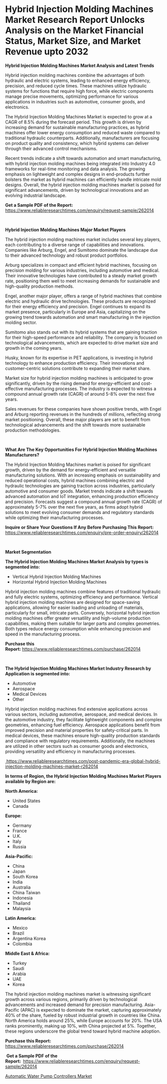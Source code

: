 <p><h1>Hybrid Injection Molding Machines Market Research Report Unlocks Analysis on the Market Financial Status, Market Size, and Market Revenue upto 2032</h1></p><p><strong>Hybrid Injection Molding Machines Market Analysis and Latest Trends</strong></p>
<p><p>Hybrid injection molding machines combine the advantages of both hydraulic and electric systems, leading to enhanced energy efficiency, precision, and reduced cycle times. These machines utilize hydraulic systems for functions that require high force, while electric components manage precise movements, optimizing performance for various applications in industries such as automotive, consumer goods, and electronics.</p><p>The Hybrid Injection Molding Machines Market is expected to grow at a CAGR of 8.5% during the forecast period. This growth is driven by increasing demand for sustainable manufacturing practices, as hybrid machines offer lower energy consumption and reduced waste compared to traditional hydraulic counterparts. Additionally, manufacturers are focusing on product quality and consistency, which hybrid systems can deliver through their advanced control mechanisms.</p><p>Recent trends indicate a shift towards automation and smart manufacturing, with hybrid injection molding machines being integrated into Industry 4.0 frameworks for real-time monitoring and data analysis. The growing emphasis on lightweight and complex designs in end-products further bolsters the market as hybrid machines can efficiently handle intricate mold designs. Overall, the hybrid injection molding machines market is poised for significant advancements, driven by technological innovations and an evolving industrial landscape.</p></p>
<p><strong>Get a Sample PDF of the Report:&nbsp;</strong> <a href="https://www.reliableresearchtimes.com/enquiry/request-sample/262014?utm_campaign=3297&utm_medium=2&utm_source=Github&utm_content=ia&utm_term=11042025&utm_id=hybrid-injection-molding-machines">https://www.reliableresearchtimes.com/enquiry/request-sample/262014</a></p>
<p>&nbsp;</p>
<p><strong>Hybrid Injection Molding Machines Major Market Players</strong></p>
<p><p>The hybrid injection molding machines market includes several key players, each contributing to a diverse range of capabilities and innovations. Companies like Arburg, Engel, and Sumitomo dominate the landscape due to their advanced technology and robust product portfolios.</p><p>Arburg specializes in compact and efficient hybrid machines, focusing on precision molding for various industries, including automotive and medical. Their innovative technologies have contributed to a steady market growth rate, positioning them well to meet increasing demands for sustainable and high-quality production methods.</p><p>Engel, another major player, offers a range of hybrid machines that combine electric and hydraulic drive technologies. These products are recognized for their energy efficiency and precision. Engel continues to expand its market presence, particularly in Europe and Asia, capitalizing on the growing trend towards automation and smart manufacturing in the injection molding sector.</p><p>Sumitomo also stands out with its hybrid systems that are gaining traction for their high-speed performance and reliability. The company is focused on technological advancements, which are expected to drive market size and growth in the coming years.</p><p>Husky, known for its expertise in PET applications, is investing in hybrid technology to enhance production efficiency. Their innovations and customer-centric solutions contribute to expanding their market share.</p><p>Market size for hybrid injection molding machines is anticipated to grow significantly, driven by the rising demand for energy-efficient and cost-effective manufacturing processes. The industry is expected to witness a compound annual growth rate (CAGR) of around 5-8% over the next five years. </p><p>Sales revenues for these companies have shown positive trends, with Engel and Arburg reporting revenues in the hundreds of millions, reflecting strong market positioning. Overall, these major players are set to benefit from technological advancements and the shift towards more sustainable production methodologies.</p></p>
<p>&nbsp;</p>
<p><strong>What Are The Key Opportunities For Hybrid Injection Molding Machines Manufacturers?</strong></p>
<p><p>The Hybrid Injection Molding Machines market is poised for significant growth, driven by the demand for energy-efficient and versatile manufacturing solutions. With an increasing emphasis on sustainability and reduced operational costs, hybrid machines combining electric and hydraulic technologies are gaining traction across industries, particularly automotive and consumer goods. Market trends indicate a shift towards advanced automation and IoT integration, enhancing production efficiency and precision. Forecasts suggest a compound annual growth rate (CAGR) of approximately 5-7% over the next five years, as firms adopt hybrid solutions to meet evolving consumer demands and regulatory standards while optimizing their manufacturing processes.</p></p>
<p><strong>Inquire or Share Your Questions If Any Before Purchasing This Report:</strong> <a href="https://www.reliableresearchtimes.com/enquiry/pre-order-enquiry/262014?utm_campaign=3297&utm_medium=2&utm_source=Github&utm_content=ia&utm_term=11042025&utm_id=hybrid-injection-molding-machines">https://www.reliableresearchtimes.com/enquiry/pre-order-enquiry/262014</a></p>
<p>&nbsp;</p>
<p><strong>Market Segmentation</strong></p>
<p><strong>The Hybrid Injection Molding Machines Market Analysis by types is segmented into:</strong></p>
<p><ul><li>Vertical Hybrid Injection Molding Machines</li><li>Horizontal Hybrid Injection Molding Machines</li></ul></p>
<p><p>Hybrid injection molding machines combine features of traditional hydraulic and fully electric systems, optimizing efficiency and performance. Vertical hybrid injection molding machines are designed for space-saving applications, allowing for easier loading and unloading of materials, particularly for small, intricate parts. Conversely, horizontal hybrid injection molding machines offer greater versatility and high-volume production capabilities, making them suitable for larger parts and complex geometries. Both types reduce energy consumption while enhancing precision and speed in the manufacturing process.</p></p>
<p><strong>Purchase this Report:&nbsp;</strong><a href="https://www.reliableresearchtimes.com/purchase/262014?utm_campaign=3297&utm_medium=2&utm_source=Github&utm_content=ia&utm_term=11042025&utm_id=hybrid-injection-molding-machines">https://www.reliableresearchtimes.com/purchase/262014</a></p>
<p>&nbsp;</p>
<p><strong>The Hybrid Injection Molding Machines Market Industry Research by Application is segmented into:</strong></p>
<p><ul><li>Automotive</li><li>Aerospace</li><li>Medical Devices</li><li>Other</li></ul></p>
<p><p>Hybrid injection molding machines find extensive applications across various sectors, including automotive, aerospace, and medical devices. In the automotive industry, they facilitate lightweight components and complex geometries, enhancing fuel efficiency. Aerospace applications benefit from improved precision and material properties for safety-critical parts. In medical devices, these machines ensure high-quality production standards and compliance with regulatory requirements. Additionally, the machines are utilized in other sectors such as consumer goods and electronics, providing versatility and efficiency in manufacturing processes.</p></p>
<p><a href="https://www.reliableresearchtimes.com/post-pandemic-era-global-hybrid-injection-molding-machines-market-r262014?utm_campaign=3297&utm_medium=2&utm_source=Github&utm_content=ia&utm_term=11042025&utm_id=hybrid-injection-molding-machines">&nbsp;https://www.reliableresearchtimes.com/post-pandemic-era-global-hybrid-injection-molding-machines-market-r262014</a></p>
<p><strong>In terms of Region, the Hybrid Injection Molding Machines Market Players available by Region are:</strong></p>
<p>
    <p> <strong> North America: </strong>
        <ul>
            <li>United States</li>
            <li>Canada</li>
        </ul>
        </p> 
    <p> <strong> Europe: </strong>
        <ul>
            <li>Germany</li>
            <li>France</li>
            <li>U.K.</li>
            <li>Italy</li>
            <li>Russia</li>
        </ul>
        </p> 
    <p> <strong> Asia-Pacific: </strong>
        <ul>
            <li>China</li>
            <li>Japan</li>
            <li>South Korea</li>
            <li>India</li>
            <li>Australia</li>
            <li>China Taiwan</li>
            <li>Indonesia</li>
            <li>Thailand</li>
            <li>Malaysia</li>
        </ul>
        </p> 
    <p> <strong> Latin America: </strong>
        <ul>
            <li>Mexico</li>
            <li>Brazil</li>
            <li>Argentina Korea</li>
            <li>Colombia</li>
        </ul>
        </p> 
    <p> <strong> Middle East & Africa: </strong>
        <ul>
            <li>Turkey</li>
            <li>Saudi</li>
            <li>Arabia</li>
            <li>UAE</li>
            <li>Korea</li>
        </ul>
    </p>
    </p>
<p><p>The hybrid injection molding machines market is witnessing significant growth across various regions, primarily driven by technological advancements and increased demand for precision manufacturing. Asia-Pacific (APAC) is expected to dominate the market, capturing approximately 40% of the share, fueled by robust industrial growth in countries like China. North America holds around 25%, while Europe accounts for 20%. The USA ranks prominently, making up 10%, with China projected at 5%. Together, these regions underscore the global trend toward hybrid machine adoption.</p></p>
<p><strong>Purchase this Report: </strong><a href="https://www.reliableresearchtimes.com/purchase/262014?utm_campaign=3297&utm_medium=2&utm_source=Github&utm_content=ia&utm_term=11042025&utm_id=hybrid-injection-molding-machines">https://www.reliableresearchtimes.com/purchase/262014</a></p>
<p>&nbsp;<strong>Get a Sample PDF of the Report:&nbsp;&nbsp;</strong><a href="https://www.reliableresearchtimes.com/enquiry/request-sample/262014?utm_campaign=3297&utm_medium=2&utm_source=Github&utm_content=ia&utm_term=11042025&utm_id=hybrid-injection-molding-machines">https://www.reliableresearchtimes.com/enquiry/request-sample/262014</a></p>
<p><strong></strong></p>
<p><p><a href="https://github.com/penecorodz74/Market-Research-Report-List-1/blob/main/automatic-water-pump-controllers-market.md?utm_campaign=3297&utm_medium=2&utm_source=Github&utm_content=ia&utm_term=11042025&utm_id=hybrid-injection-molding-machines">Automatic Water Pump Controllers Market</a></p></p>